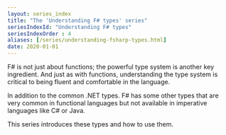 ```yaml
---
layout: series_index
title: "The 'Understanding F# types' series"
seriesIndexId: "Understanding F# types"
seriesIndexOrder : 4
aliases: [/series/understanding-fsharp-types.html]
date: 2020-01-01
---
```


F# is not just about functions; the powerful type system is another key ingredient.  And just as with functions, understanding the type system is critical to being fluent and comfortable in the language.

In addition to the common .NET types. F# has some other types that are very common in functional languages but not available in imperative languages like C# or Java.

This series introduces these types and how to use them.

